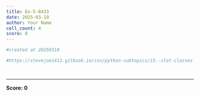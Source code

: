 ```yaml
---
title: Ex-5-8433
date: 2025-03-19
author: Your Name
cell_count: 4
score: 0
---
```


```python
#created at 20250318
```


```python
#https://stevejoe1412.gitbook.io/ssn/python-subtopics/15.-slot-classes
```


```python

```


```python

```


---
**Score: 0**